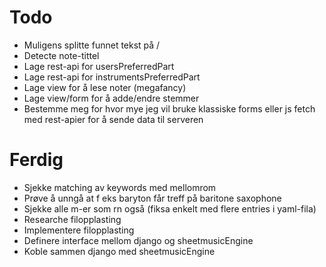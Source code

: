 # Todo

- Muligens splitte funnet tekst på /
- Detecte note-tittel
- Lage rest-api for usersPreferredPart
- Lage rest-api for instrumentsPreferredPart
- Lage view for å lese noter (megafancy)
- Lage view/form for å adde/endre stemmer
- Bestemme meg for hvor mye jeg vil bruke klassiske forms eller js fetch med rest-apier for å sende data til serveren

# Ferdig

- Sjekke matching av keywords med mellomrom
- Prøve å unngå at f eks baryton får treff på baritone saxophone
- Sjekke alle m-er som rn også (fiksa enkelt med flere entries i yaml-fila)
- Researche filopplasting
- Implementere filopplasting
- Definere interface mellom django og sheetmusicEngine
- Koble sammen django med sheetmusicEngine
